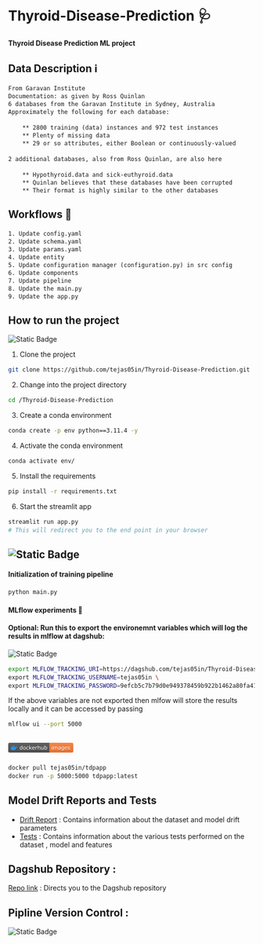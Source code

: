 # Thyroid-Disease-Prediction 🩺
<strong>Thyroid Disease Prediction ML project</strong>

## Data Description ℹ️
    From Garavan Institute
    Documentation: as given by Ross Quinlan
    6 databases from the Garavan Institute in Sydney, Australia
    Approximately the following for each database:

        ** 2800 training (data) instances and 972 test instances
        ** Plenty of missing data
        ** 29 or so attributes, either Boolean or continuously-valued 

    2 additional databases, also from Ross Quinlan, are also here

        ** Hypothyroid.data and sick-euthyroid.data
        ** Quinlan believes that these databases have been corrupted
        ** Their format is highly similar to the other databases 




## Workflows 🔧	
    1. Update config.yaml
    2. Update schema.yaml
    3. Update params.yaml
    4. Update entity
    5. Update configuration manager (configuration.py) in src config
    6. Update components
    7. Update pipeline
    8. Update the main.py
    9. Update the app.py

<!-- ## MLflow experiments 🔱 -->


<!-- MLFLOW_TRACKING_URI=https://dagshub.com/tejas05in/Thyroid-Disease-Prediction.mlflow \
MLFLOW_TRACKING_USERNAME=tejas05in \
MLFLOW_TRACKING_PASSWORD=9efcb5c7b79d0e949378459b922b1462a80fa413  -->





## How to run the project
![Static Badge](https://img.shields.io/badge/Conda%20-%20Project%20Run%20Details%20-%20css?style=flat&logo=pypi&logoColor=rgb)

1. Clone the project
```bash
git clone https://github.com/tejas05in/Thyroid-Disease-Prediction.git
```
2. Change into the project directory
```bash
cd /Thyroid-Disease-Prediction
```
3. Create a conda environment 


```bash
conda create -p env python==3.11.4 -y
```
4. Activate the conda environment
```bash
conda activate env/
```
5. Install the requirements
```bash
pip install -r requirements.txt
```
6. Start the streamlit app
```bash
streamlit run app.py
# This will redirect you to the end point in your browser
```
## ![Static Badge](https://img.shields.io/badge/python%20-%20model%20training%20-%20rgb?style=flat&logo=pypi&logoColor=rgb)
#### Initialization of training pipeline 
```bash
python main.py
```
#### MLflow experiments 🔱
#### Optional: Run this to export the environemnt variables which will log the results in mlflow at dagshub:
![Static Badge](https://img.shields.io/badge/mlflow%20-%20v2.10.0%20-%20rgb?style=flat&logo=pypi&logoColor=rgb)

```bash
export MLFLOW_TRACKING_URI=https://dagshub.com/tejas05in/Thyroid-Disease-Prediction.mlflow \
export MLFLOW_TRACKING_USERNAME=tejas05in \
export MLFLOW_TRACKING_PASSWORD=9efcb5c7b79d0e949378459b922b1462a80fa413
```
If the above variables are not exported then mlfow will store the results locally
and it can be accessed by passing
```bash
mlflow ui --port 5000
```


## ![alt text](image.png)
```bash
docker pull tejas05in/tdpapp
docker run -p 5000:5000 tdpapp:latest
```

## Model Drift Reports and Tests
- [Drift Report](drift_reports/report.html) : Contains information about the dataset and model drift parameters 
- [Tests](drift_reports/test.html) : Contains information about the various tests performed on the dataset , model and features

## Dagshub Repository :  
[Repo link](https://dagshub.com/tejas05in/Thyroid-Disease-Prediction) : Directs you to the Dagshub repository

## Pipline Version Control : 
![Static Badge](https://img.shields.io/badge/DVC%20-%20v3.43.1%20-%20css?style=flat&logo=pypi&logoColor=rgb)


